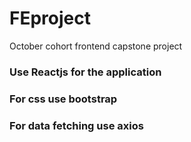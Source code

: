 # FEproject
October cohort frontend capstone project

### Use Reactjs for the application
### For css use bootstrap
### For data fetching use axios
